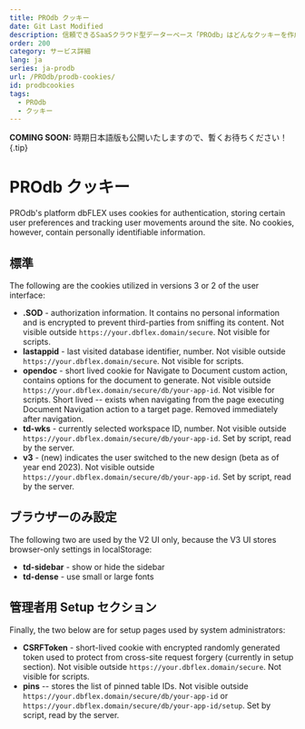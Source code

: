 ```yaml
---
title: PROdb クッキー
date: Git Last Modified
description: 信頼できるSaaSクラウド型データーベース「PROdb」はどんなクッキーを作成するか。
order: 200
category: サービス詳細
lang: ja
series: ja-prodb
url: /PROdb/prodb-cookies/
id: prodbcookies
tags:
  - PROdb
  - クッキー
---
```


**COMING SOON:** 時期日本語版も公開いたしますので、暫くお待ちください！ {.tip}
          
# PROdb クッキー

PROdb's platform dbFLEX uses cookies for authentication, storing certain user preferences and tracking user movements around the site. No cookies, however, contain personally identifiable information. 

## 標準

The following are the cookies utilized in versions 3 or 2 of the user interface:

* **.SOD** - authorization information. It contains no personal information and is encrypted to prevent third-parties from sniffing its content. Not visible outside `https://your.dbflex.domain/secure`. Not visible for scripts.
* **lastappid** - last visited database identifier, number. Not visible outside `https://your.dbflex.domain/secure`. Not visible for scripts.
* **opendoc** - short lived cookie for Navigate to Document custom action, contains options for the document to generate. Not visible outside `https://your.dbflex.domain/secure/db/your-app-id`. Not visible for scripts. Short lived -- exists when navigating from the page executing Document Navigation action to a target page. Removed immediately after navigation.
* **td-wks** - currently selected workspace ID, number. Not visible outside `https://your.dbflex.domain/secure/db/your-app-id`. Set by script, read by the server.
* **v3** - (new) indicates the user switched to the new design (beta as of year end 2023). Not visible outside `https://your.dbflex.domain/secure/db/your-app-id`. Set by script, read by the server.

## ブラウザーのみ設定

The following two are used by the V2 UI only, because the V3 UI stores browser-only settings in localStorage: 

* **td-sidebar** - show or hide the sidebar
* **td-dense** - use small or large fonts

## 管理者用 Setup セクション

Finally, the two below are for setup pages used by system administrators:

* **CSRFToken** - short-lived cookie with encrypted randomly generated token used to protect from cross-site request forgery (currently in setup section). Not visible outside `https://your.dbflex.domain/secure`. Not visible for scripts.
* **pins** -- stores the list of pinned table IDs. Not visible outside `https://your.dbflex.domain/secure/db/your-app-id` or `https://your.dbflex.domain/secure/db/your-app-id/setup`. Set by script, read by the server.
